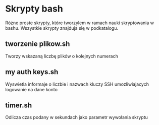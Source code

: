 # Skrypty bash
Różne proste skrypty, które tworzylem w ramach nauki skryptowania w bashu. 
Wszystkie skrypty znajduja się w podkatalogu.

## tworzenie plikow.sh
Tworzy wskazaną liczbę plików o kolejnych numerach

## my auth keys.sh
Wyswietla informaje o liczbie i nazwach kluczy SSH umozliwiajacych logowanie na dane konto

## timer.sh
Odlicza czas podany w sekundach jako parametr wywołania skryptu
